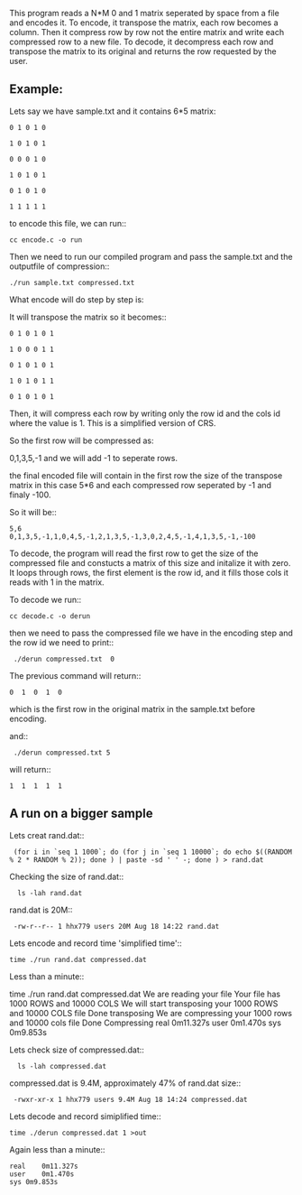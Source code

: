 This program reads a N*M 0 and 1 matrix seperated by space from a file and encodes it. 
To encode, it transpose the matrix, each row becomes a column. Then it compress row by row not the entire matrix and write each compressed row to a new file. 
To decode, it decompress each row and transpose the matrix to its original and returns the row requested by the user. 


Example: 
--------

Lets say we have sample.txt and it contains 6*5 matrix: 

    0 1 0 1 0

    1 0 1 0 1

    0 0 0 1 0

    1 0 1 0 1

    0 1 0 1 0

    1 1 1 1 1

to encode this file, we can run:: 

  
    cc encode.c -o run 

Then we need to run our compiled program and pass the sample.txt and the outputfile of compression::
 

    ./run sample.txt compressed.txt 


What encode will do step by step is: 

It will transpose the matrix so it becomes::
 

    0 1 0 1 0 1

    1 0 0 0 1 1 

    0 1 0 1 0 1

    1 0 1 0 1 1 

    0 1 0 1 0 1


Then, it will compress each row by writing only the row id and the cols id where the value is 1. This is a simplified version of CRS.

So the first row will be compressed as: 

0,1,3,5,-1 and we will add -1 to seperate rows. 

the final encoded file will contain in the first row the size of the transpose matrix in this case 5*6 and each compressed row seperated by -1 and finaly -100. 

So it will be::


    5,6
    0,1,3,5,-1,1,0,4,5,-1,2,1,3,5,-1,3,0,2,4,5,-1,4,1,3,5,-1,-100

To decode, the program will read the first row to get the size of the compressed file and constucts a matrix of this size and initalize it with zero.  
It loops through rows, the first element is the row id, and it fills those cols it reads with 1 in the matrix. 

To decode we run::


    cc decode.c -o derun
 

then we need to pass the compressed file we have in the encoding step and the row id we need to print::


     ./derun compressed.txt  0 


The previous command will return::


    0  1  0  1  0

which is the first row in the original matrix in the sample.txt before encoding. 


and:: 

 
     ./derun compressed.txt 5 


will return:: 


    1  1  1  1  1  


A run on a bigger sample 
------------------------

Lets creat rand.dat::
  
     (for i in `seq 1 1000`; do (for j in `seq 1 10000`; do echo $((RANDOM % 2 * RANDOM % 2)); done ) | paste -sd ' ' -; done ) > rand.dat

Checking the size of rand.dat::

      ls -lah rand.dat 


rand.dat is 20M:: 


     -rw-r--r-- 1 hhx779 users 20M Aug 18 14:22 rand.dat 




Lets encode and record time 'simplified time':: 


    time ./run rand.dat compressed.dat  


Less than a minute:: 


   time ./run rand.dat compressed.dat 
   We are reading your file 
   Your file has 1000 ROWS and 10000 COLS 
   We will start transposing your 1000 ROWS and 10000 COLS file 
   Done transposing 
   We are compressing your 1000 rows and 10000 cols file 
   Done Compressing 
   real	0m11.327s
   user	0m1.470s
   sys	0m9.853s 


Lets check size of compressed.dat:: 


      ls -lah compressed.dat 


compressed.dat is 9.4M, approximately 47% of rand.dat size:: 


     -rwxr-xr-x 1 hhx779 users 9.4M Aug 18 14:24 compressed.dat


Lets decode and record simiplified time::


    time ./derun compressed.dat 1 >out


Again less than a minute:: 


    real	0m11.327s
    user	0m1.470s
    sys	0m9.853s

